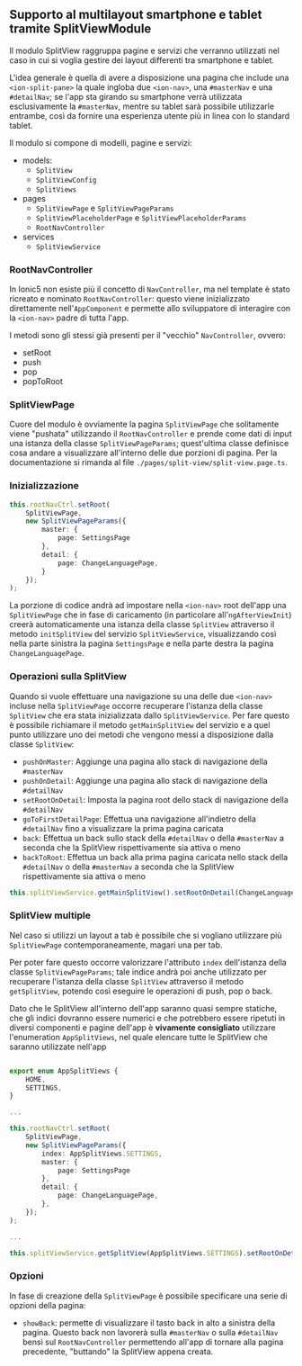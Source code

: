 ## Supporto al multilayout smartphone e tablet tramite SplitViewModule

Il modulo SplitView raggruppa pagine e servizi che verranno utilizzati nel caso
in cui si voglia gestire dei layout differenti tra smartphone e tablet.

L'idea generale è quella di avere a disposizione una pagina che include una
`<ion-split-pane>` la quale ingloba due `<ion-nav>`, una `#masterNav` e una
`#detailNav`; se l'app sta girando su smartphone verrà utilizzata esclusivamente
la `#masterNav`, mentre su tablet sarà possibile utilizzarle entrambe, così da
fornire una esperienza utente più in linea con lo standard tablet.

Il modulo si compone di modelli, pagine e servizi:

-   models:
    -   `SplitView`
    -   `SplitViewConfig`
    -   `SplitViews`
-   pages
    -   `SplitViewPage` e `SplitViewPageParams`
    -   `SplitViewPlaceholderPage` e `SplitViewPlaceholderParams`
    -   `RootNavController`
-   services
    -   `SplitViewService`

### RootNavController

In Ionic5 non esiste più il concetto di `NavController`, ma nel template è stato
ricreato e nominato `RootNavController`: questo viene inizializzato direttamente
nell'`AppComponent` e permette allo sviluppatore di interagire con la
`<ion-nav>` padre di tutta l'app.

I metodi sono gli stessi già presenti per il "vecchio" `NavController`, ovvero:

-   setRoot
-   push
-   pop
-   popToRoot

### SplitViewPage

Cuore del modulo è ovviamente la pagina `SplitViewPage` che solitamente viene
"pushata" utilizzando il `RootNavController` e prende come dati di input una
istanza della classe `SplitViewPageParams`; quest'ultima classe definisce cosa
andare a visualizzare all'interno delle due porzioni di pagina. Per la
documentazione si rimanda al file `./pages/split-view/split-view.page.ts`.

### Inizializzazione

```typescript
this.rootNavCtrl.setRoot(
    SplitViewPage,
    new SplitViewPageParams({
        master: {
            page: SettingsPage
        },
        detail: {
            page: ChangeLanguagePage,
        }
    });
);
```

La porzione di codice andrà ad impostare nella `<ion-nav>` root dell'app una
`SplitViewPage` che in fase di caricamento (in particolare
all'`ngAfterViewInit`) creerà automaticamente una istanza della classe
`SplitView` attraverso il metodo `initSplitView` del servizio
`SplitViewService`, visualizzando così nella parte sinistra la pagina
`SettingsPage` e nella parte destra la pagina `ChangeLanguagePage`.

### Operazioni sulla SplitView

Quando si vuole effettuare una navigazione su una delle due `<ion-nav>` incluse
nella `SplitViewPage` occorre recuperare l'istanza della classe `SplitView` che
era stata inizializzata dallo `SplitViewService`. Per fare questo è possibile
richiamare il metodo `getMainSplitView` del servizio e a quel punto utilizzare
uno dei metodi che vengono messi a disposizione dalla classe `SplitView`:

-   `pushOnMaster`: Aggiunge una pagina allo stack di navigazione della
    `#masterNav`
-   `pushOnDetail`: Aggiunge una pagina allo stack di navigazione della
    `#detailNav`
-   `setRootOnDetail`: Imposta la pagina root dello stack di navigazione della
    `#detailNav`
-   `goToFirstDetailPage`: Effettua una navigazione all'indietro della
    `#detailNav` fino a visualizzare la prima pagina caricata
-   `back`: Effettua un back sullo stack della `#detailNav` o della `#masterNav`
    a seconda che la SplitView rispettivamente sia attiva o meno
-   `backToRoot`: Effettua un back alla prima pagina caricata nello stack della
    `#detailNav` o della `#masterNav` a seconda che la SplitView rispettivamente
    sia attiva o meno

```typescript
this.splitViewService.getMainSplitView().setRootOnDetail(ChangeLanguagePage);
```

### SplitView multiple

Nel caso si utilizzi un layout a tab è possibile che si vogliano utilizzare più
`SplitViewPage` contemporaneamente, magari una per tab.

Per poter fare questo occorre valorizzare l'attributo `index` dell'istanza della
classe `SplitViewPageParams`; tale indice andrà poi anche utilizzato per
recuperare l'istanza della classe `SplitView` attraverso il metodo
`getSplitView`, potendo così eseguire le operazioni di push, pop o back.

Dato che le SplitView all'interno dell'app saranno quasi sempre statiche, che
gli indici dovranno essere numerici e che potrebbero essere ripetuti in diversi
componenti e pagine dell'app è **vivamente consigliato** utilizzare
l'enumeration `AppSplitViews`, nel quale elencare tutte le SplitView che saranno
utilizzate nell'app

```typescript

export enum AppSplitViews {
    HOME,
    SETTINGS,
}

...

this.rootNavCtrl.setRoot(
    SplitViewPage,
    new SplitViewPageParams({
        index: AppSplitViews.SETTINGS,
        master: {
            page: SettingsPage
        },
        detail: {
            page: ChangeLanguagePage,
        },
    });
);

...

this.splitViewService.getSplitView(AppSplitViews.SETTINGS).setRootOnDetail(ChangeLanguagePage);

```

### Opzioni

In fase di creazione della `SplitViewPage` è possibile specificare una serie di
opzioni della pagina:

-   `showBack`: permette di visualizzare il tasto back in alto a sinistra della
    pagina. Questo back non lavorerà sulla `#masterNav` o sulla `#detailNav`
    bensì sul `RootNavController` permettendo all'app di tornare alla pagina
    precedente, "buttando" la SplitView appena creata.
